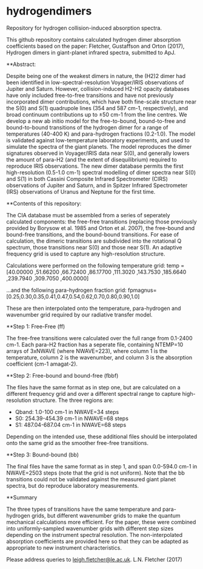 # hydrogendimers
Repository for hydrogen collision-induced absorption spectra.

This github repository contains calculated hydrogen dimer absorption coefficients based on the paper:
Fletcher, Gustaffson and Orton (2017), Hydrogen dimers in giant-planet infrared spectra, submitted to ApJ.

**Abstract:

Despite being one of the weakest dimers in nature, the (H2)2 dimer had been identified in low-spectral-resolution 
Voyager/IRIS observations of Jupiter and Saturn.  However, collision-induced H2-H2 opacity databases have only included 
free-to-free transitions and have not previously incorporated dimer contributions, which have both fine-scale structure 
near the S(0) and S(1) quadrupole lines (354 and 587 cm-1, respectively), and broad continuum contributions 
up to ±50 cm-1 from the line centres.  We develop a new ab initio model for the free-to-bound, bound-to-free and 
bound-to-bound transitions of the hydrogen dimer for a range of temperatures (40-400 K) and para-hydrogen fractions 
(0.2-1.0).  The model is validated against low-temperature laboratory experiments, and used to simulate the spectra of 
the giant planets.  The model reproduces the dimer signatures observed in Voyager/IRIS data near S(0), and generally lowers 
the amount of para-H2 (and the extent of disequilibrium) required to reproduce IRIS observations.  The new dimer database 
permits the first high-resolution (0.5-1.0 cm-1) spectral modelling of dimer spectra near S(0) and S(1) in both Cassini 
Composite Infrared Spectrometer (CIRS) observations of Jupiter and Saturn, and in Spitzer Infrared Spectrometer (IRS) 
observations of Uranus and Neptune for the first time. 

**Contents of this repository:

The CIA database must be assembled from a series of seperately calculated components:  the free-free transitions (replacing those previously provided by Borysow et al. 1985 and Orton et al. 2007), the free-bound and bound-free transitions, and the bound-bound transitions.  For ease of calculation, the dimeric transitions are subdivided into the rotational Q spectrum, those transitions near S(0) and those near S(1).  An adaptive frequency grid is used to capture any high-resolution structure.

Calculations were performed on the following temperature grid:
temp = [40.00000  ,51.66200  ,66.72400  ,86.17700  ,111.3020   ,143.7530   ,185.6640   ,239.7940   ,309.7050   ,400.0000]
   
...and the following para-hydrogen fraction grid:
fpmagnus=[0.25,0.30,0.35,0.41,0.47,0.54,0.62,0.70,0.80,0.90,1.0]

These are then interpolated onto the temperature, para-hydrogen and wavenumber grid required by our radiative transfer model.  

**Step 1:  Free-Free (ff)

The free-free transitions were calculated over the full range from 0.1-2400 cm-1.  Each para-H2 fraction has a seperate file, containing NTEMP=10 arrays of 3xNWAVE (where NWAVE=223), where column 1 is the temperature, column 2 is the wavenumber, and column 3 is the absorption coefficient (cm-1 amagat-2).

**Step 2:  Free-bound and bound-free (fbbf)

The files have the same format as in step one, but are calculated on a different frequency grid and over a different spectral range to capture high-resolution structure.  The three regions are:

- Qband:  1.0-100 cm-1 in NWAVE=34 steps
- S0:  254.39-454.39 cm-1 in NWAVE=68 steps
- S1:  487.04-687.04 cm-1 in NWAVE=68 steps

Depending on the intended use, these additional files should be interpolated onto the same grid as the smoother free-free transitions.

**Step 3:  Bound-bound (bb)

The final files have the same format as in step 1, and span 0.0-594.0 cm-1 in NWAVE=2503 steps (note that the grid is not uniform).  Note that the bb transitions could not be validated against the measured giant planet spectra, but do reproduce laboratory measurements.

**Summary

The three types of transitions have the same temperature and para-hydrogen grids, but different wavenumber grids to make the quantum mechanical calculations more efficient.  For the paper, these were combined into uniformly-sampled wavenumber grids with different step sizes depending on the instrument spectral resolution.  The non-interpolated absorption coefficients are provided here so that they can be adapted as appropriate to new instrument characteristics.

Please address queries to leigh.fletcher@le.ac.uk.
L.N. Fletcher (2017)




